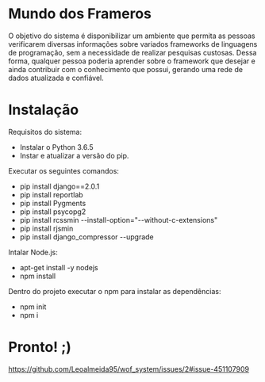 # Mundo dos Frameros

O objetivo do sistema é disponibilizar um ambiente que permita as pessoas verificarem 
diversas informações sobre variados frameworks de linguagens de programação, sem a necessidade de realizar pesquisas custosas. Dessa forma, qualquer pessoa poderia aprender sobre o framework que desejar e ainda contribuir com o conhecimento que possui, gerando uma rede de dados atualizada e confiável.

# Instalação

Requisitos do sistema:
* Instalar o Python 3.6.5
* Instar e atualizar a versão do pip.

Executar os seguintes comandos:
* pip install django==2.0.1
* pip install reportlab
* pip install Pygments
* pip install psycopg2
* pip install rcssmin --install-option="--without-c-extensions"
* pip install rjsmin
* pip install django_compressor --upgrade

Intalar Node.js:
* apt-get install -y nodejs
* npm install

Dentro do projeto executar o npm para instalar as dependências:
* npm init 
* npm i


# Pronto! ;)

https://github.com/Leoalmeida95/wof_system/issues/2#issue-451107909
